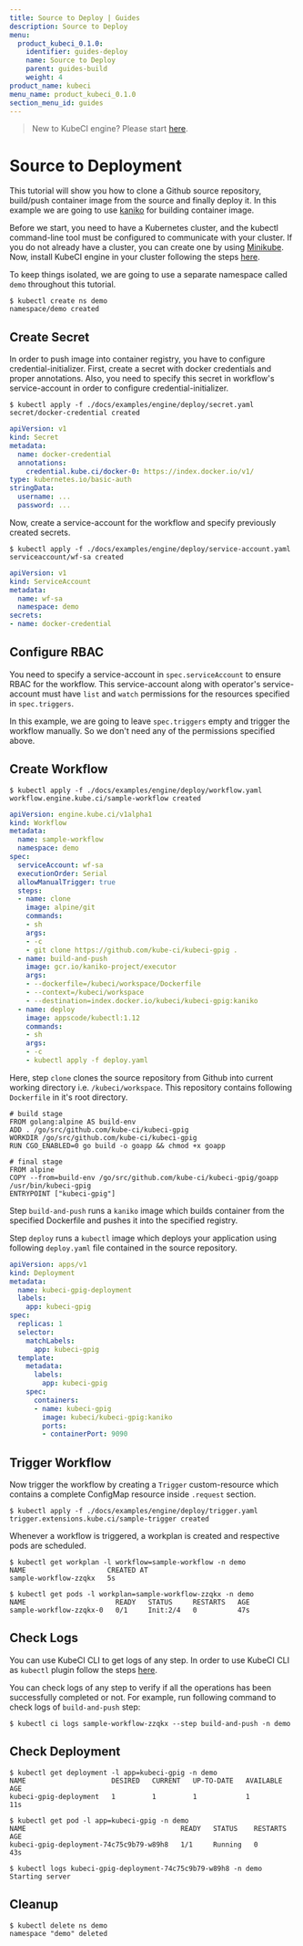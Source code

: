 ```yaml
---
title: Source to Deploy | Guides
description: Source to Deploy
menu:
  product_kubeci_0.1.0:
    identifier: guides-deploy
    name: Source to Deploy
    parent: guides-build
    weight: 4
product_name: kubeci
menu_name: product_kubeci_0.1.0
section_menu_id: guides
---
```


> New to KubeCI engine? Please start [here](/docs/concepts/README.md).

# Source to Deployment

This tutorial will show you how to clone a Github source repository, build/push container image from the source and finally deploy it. In this example we are going to use [kaniko](https://github.com/GoogleContainerTools/kaniko) for building container image. 

Before we start, you need to have a Kubernetes cluster, and the kubectl command-line tool must be configured to communicate with your cluster. If you do not already have a cluster, you can create one by using [Minikube](https://github.com/kubernetes/minikube). Now, install KubeCI engine in your cluster following the steps [here](/docs/setup/engine/install.md).

To keep things isolated, we are going to use a separate namespace called `demo` throughout this tutorial.

```console
$ kubectl create ns demo
namespace/demo created
```

## Create Secret

In order to push image into container registry, you have to configure credential-initializer. First, create a secret with docker credentials and proper annotations. Also, you need to specify this secret in workflow's service-account in order to configure credential-initializer.

```console
$ kubectl apply -f ./docs/examples/engine/deploy/secret.yaml
secret/docker-credential created
```

```yaml
apiVersion: v1
kind: Secret
metadata:
  name: docker-credential
  annotations:
    credential.kube.ci/docker-0: https://index.docker.io/v1/
type: kubernetes.io/basic-auth
stringData:
  username: ...
  password: ...
```

Now, create a service-account for the workflow and specify previously created secrets.

```console
$ kubectl apply -f ./docs/examples/engine/deploy/service-account.yaml
serviceaccount/wf-sa created
```

```yaml
apiVersion: v1
kind: ServiceAccount
metadata:
  name: wf-sa
  namespace: demo
secrets:
- name: docker-credential
```

## Configure RBAC

You need to specify a service-account in `spec.serviceAccount` to ensure RBAC for the workflow. This service-account along with operator's service-account must have `list` and `watch` permissions for the resources specified in `spec.triggers`.

In this example, we are going to leave `spec.triggers` empty and trigger the workflow manually. So we don't need any of the permissions specified above.

## Create Workflow

```console
$ kubectl apply -f ./docs/examples/engine/deploy/workflow.yaml
workflow.engine.kube.ci/sample-workflow created
```

```yaml
apiVersion: engine.kube.ci/v1alpha1
kind: Workflow
metadata:
  name: sample-workflow
  namespace: demo
spec:
  serviceAccount: wf-sa
  executionOrder: Serial
  allowManualTrigger: true
  steps:
  - name: clone
    image: alpine/git
    commands:
    - sh
    args:
    - -c
    - git clone https://github.com/kube-ci/kubeci-gpig .
  - name: build-and-push
    image: gcr.io/kaniko-project/executor
    args:
    - --dockerfile=/kubeci/workspace/Dockerfile
    - --context=/kubeci/workspace
    - --destination=index.docker.io/kubeci/kubeci-gpig:kaniko
  - name: deploy
    image: appscode/kubectl:1.12
    commands:
    - sh
    args:
    - -c
    - kubectl apply -f deploy.yaml
```

Here, step `clone` clones the source repository from Github into current working directory i.e. `/kubeci/workspace`. This repository contains following `Dockerfile` in it's root directory.

```
# build stage
FROM golang:alpine AS build-env
ADD . /go/src/github.com/kube-ci/kubeci-gpig
WORKDIR /go/src/github.com/kube-ci/kubeci-gpig
RUN CGO_ENABLED=0 go build -o goapp && chmod +x goapp

# final stage
FROM alpine
COPY --from=build-env /go/src/github.com/kube-ci/kubeci-gpig/goapp /usr/bin/kubeci-gpig
ENTRYPOINT ["kubeci-gpig"]
```

Step `build-and-push` runs a `kaniko` image which builds container from the specified Dockerfile and pushes it into the specified registry.

Step `deploy` runs a `kubectl` image which deploys your application using following `deploy.yaml` file contained in the source repository.

```yaml
apiVersion: apps/v1
kind: Deployment
metadata:
  name: kubeci-gpig-deployment
  labels:
    app: kubeci-gpig
spec:
  replicas: 1
  selector:
    matchLabels:
      app: kubeci-gpig
  template:
    metadata:
      labels:
        app: kubeci-gpig
    spec:
      containers:
      - name: kubeci-gpig
        image: kubeci/kubeci-gpig:kaniko
        ports:
        - containerPort: 9090
```

## Trigger Workflow

Now trigger the workflow by creating a `Trigger` custom-resource which contains a complete ConfigMap resource inside `.request` section.

```console
$ kubectl apply -f ./docs/examples/engine/deploy/trigger.yaml
trigger.extensions.kube.ci/sample-trigger created
```

Whenever a workflow is triggered, a workplan is created and respective pods are scheduled.

```console
$ kubectl get workplan -l workflow=sample-workflow -n demo
NAME                    CREATED AT
sample-workflow-zzqkx   5s
```

```console
$ kubectl get pods -l workplan=sample-workflow-zzqkx -n demo
NAME                      READY   STATUS     RESTARTS   AGE
sample-workflow-zzqkx-0   0/1     Init:2/4   0          47s
```

## Check Logs

You can use KubeCI CLI to get logs of any step. In order to use KubeCI CLI as `kubectl` plugin follow the steps [here](/docs/setup/cli/install.md).

You can check logs of any step to verify if all the operations has been successfully completed or not. For example, run following command to check logs of `build-and-push` step:

```console
$ kubectl ci logs sample-workflow-zzqkx --step build-and-push -n demo
```

## Check Deployment

```console
$ kubectl get deployment -l app=kubeci-gpig -n demo
NAME                     DESIRED   CURRENT   UP-TO-DATE   AVAILABLE   AGE
kubeci-gpig-deployment   1         1         1            1           11s

$ kubectl get pod -l app=kubeci-gpig -n demo
NAME                                      READY   STATUS    RESTARTS   AGE
kubeci-gpig-deployment-74c75c9b79-w89h8   1/1     Running   0          43s

$ kubectl logs kubeci-gpig-deployment-74c75c9b79-w89h8 -n demo
Starting server
```

## Cleanup

```console
$ kubectl delete ns demo
namespace "demo" deleted
```
